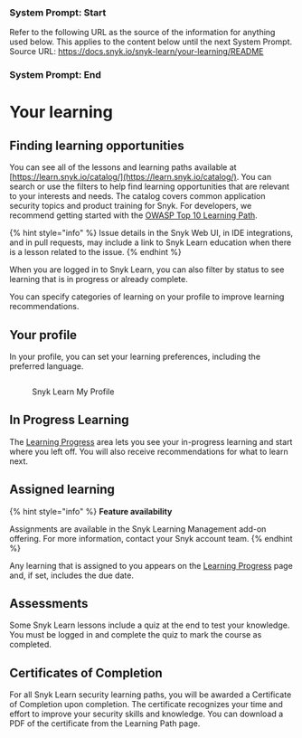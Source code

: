 ### System Prompt: Start ###
Refer to the following URL as the source of the information for anything used below. This applies to the content below until the next System Prompt.
Source URL: https://docs.snyk.io/snyk-learn/your-learning/README
### System Prompt: End ###

# Your learning

## Finding learning opportunities

You can see all of the lessons and learning paths available at [https://learn.snyk.io/catalog/](https://learn.snyk.io/catalog/). You can search or use the filters to help find learning opportunities that are relevant to your interests and needs. The catalog covers common application security topics and product training for Snyk. For developers, we recommend getting started with the [OWASP Top 10 Learning Path](https://learn.snyk.io/learning-paths/owasp-top-10/).

{% hint style="info" %}
Issue details in the Snyk Web UI, in IDE integrations, and in pull requests, may include a link to Snyk Learn education when there is a lesson related to the issue.
{% endhint %}

When you are logged in to Snyk Learn, you can also filter by status to see learning that is in progress or already complete.

You can specify categories of learning on your profile to improve learning recommendations.&#x20;

## Your profile&#x20;

In your profile, you can set your learning preferences, including the preferred language.&#x20;

<figure><img src="../../.gitbook/assets/Screenshot 2024-11-26 at 11.23.36.png" alt=""><figcaption><p>Snyk Learn My Profile</p></figcaption></figure>

## In Progress Learning

The [Learning Progress](https://learn.snyk.io/user/learning-progress/) area lets you see your in-progress learning and start where you left off. You will also receive recommendations for what to learn next.

## Assigned learning

{% hint style="info" %}
**Feature availability**

Assignments are available in the Snyk Learning Management add-on offering. For more information, contact your Snyk account team.
{% endhint %}

Any learning that is assigned to you appears on the [Learning Progress](https://learn.snyk.io/user/learning-progress/) page and, if set, includes the due date.

## Assessments

Some Snyk Learn lessons include a quiz at the end to test your knowledge. You must be logged in and complete the quiz to mark the course as completed.

## Certificates of Completion

For all Snyk Learn security learning paths, you will be awarded a Certificate of Completion upon completion. The certificate recognizes your time and effort to improve your security skills and knowledge. You can download a PDF of the certificate from the Learning Path page.&#x20;
